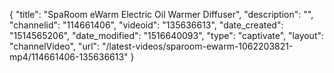 {
    "title": "SpaRoom eWarm Electric Oil Warmer Diffuser",
    "description": "",
    "channelid": "114661406",
    "videoid": "135636613",
    "date_created": "1514565206",
    "date_modified": "1516640093",
    "type": "captivate",
    "layout": "channelVideo",
    "url": "\/latest-videos\/sparoom-ewarm-1062203821-mp4\/114661406-135636613"
}